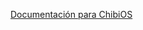  [Documentación para ChibiOS](https://www.pagehub.org///johnnycubides/onion-medialab/configuracion/chibios/1-instalacion-chibios)
